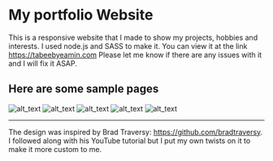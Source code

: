 # My portfolio Website
This is a responsive website that I made to show my projects, hobbies and interests. I used node.js and SASS to make it. You can view it at the link https://tabeebyeamin.com
Please let me know if there are any issues with it and I will fix it ASAP. 

## Here are some sample pages
![alt_text](https://i.imgur.com/8GMW1Aw.jpg)
![alt_text](https://i.imgur.com/YkA4UVF.png)
![alt_text](https://i.imgur.com/IA34IUi.png)
![alt_text](https://i.imgur.com/AJk4nHo.png)
![alt_text](https://i.imgur.com/XC4NMF3.png)

----------------------------------------------------------------------------------------------------------------
The design was inspired by Brad Traversy: https://github.com/bradtraversy. I followed along with his YouTube tutorial but I put my own twists on it to make it more custom to me.
